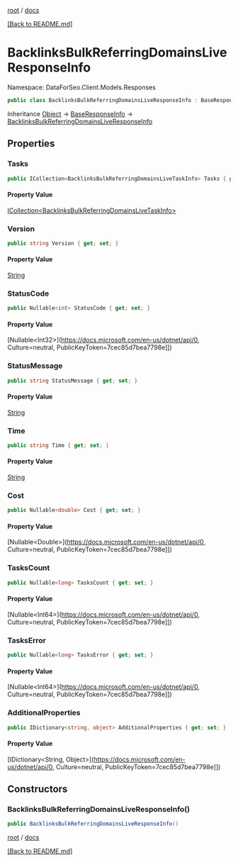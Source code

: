 [root](./../ "root") / [docs](./ "docs")

[[Back to README.md]](./../README.md "[Back to README.md]")

# BacklinksBulkReferringDomainsLiveResponseInfo

Namespace: DataForSeo.Client.Models.Responses

```csharp
public class BacklinksBulkReferringDomainsLiveResponseInfo : BaseResponseInfo
```

Inheritance [Object](https://docs.microsoft.com/en-us/dotnet/api/Object) → [BaseResponseInfo](./BaseResponseInfo.md) → [BacklinksBulkReferringDomainsLiveResponseInfo](./BacklinksBulkReferringDomainsLiveResponseInfo.md)

## Properties

### **Tasks**

```csharp
public ICollection<BacklinksBulkReferringDomainsLiveTaskInfo> Tasks { get; set; }
```

#### Property Value

[ICollection&lt;BacklinksBulkReferringDomainsLiveTaskInfo&gt;](./BacklinksBulkReferringDomainsLiveTaskInfo.md)<br>

### **Version**

```csharp
public string Version { get; set; }
```

#### Property Value

[String](https://docs.microsoft.com/en-us/dotnet/api/String)<br>

### **StatusCode**

```csharp
public Nullable<int> StatusCode { get; set; }
```

#### Property Value

[Nullable&lt;Int32&gt;](https://docs.microsoft.com/en-us/dotnet/api/0, Culture=neutral, PublicKeyToken=7cec85d7bea7798e]])<br>

### **StatusMessage**

```csharp
public string StatusMessage { get; set; }
```

#### Property Value

[String](https://docs.microsoft.com/en-us/dotnet/api/String)<br>

### **Time**

```csharp
public string Time { get; set; }
```

#### Property Value

[String](https://docs.microsoft.com/en-us/dotnet/api/String)<br>

### **Cost**

```csharp
public Nullable<double> Cost { get; set; }
```

#### Property Value

[Nullable&lt;Double&gt;](https://docs.microsoft.com/en-us/dotnet/api/0, Culture=neutral, PublicKeyToken=7cec85d7bea7798e]])<br>

### **TasksCount**

```csharp
public Nullable<long> TasksCount { get; set; }
```

#### Property Value

[Nullable&lt;Int64&gt;](https://docs.microsoft.com/en-us/dotnet/api/0, Culture=neutral, PublicKeyToken=7cec85d7bea7798e]])<br>

### **TasksError**

```csharp
public Nullable<long> TasksError { get; set; }
```

#### Property Value

[Nullable&lt;Int64&gt;](https://docs.microsoft.com/en-us/dotnet/api/0, Culture=neutral, PublicKeyToken=7cec85d7bea7798e]])<br>

### **AdditionalProperties**

```csharp
public IDictionary<string, object> AdditionalProperties { get; set; }
```

#### Property Value

[IDictionary&lt;String, Object&gt;](https://docs.microsoft.com/en-us/dotnet/api/0, Culture=neutral, PublicKeyToken=7cec85d7bea7798e]])<br>

## Constructors

### **BacklinksBulkReferringDomainsLiveResponseInfo()**

```csharp
public BacklinksBulkReferringDomainsLiveResponseInfo()
```

[root](./../ "root") / [docs](./ "docs")

[[Back to README.md]](./../README.md "[Back to README.md]")